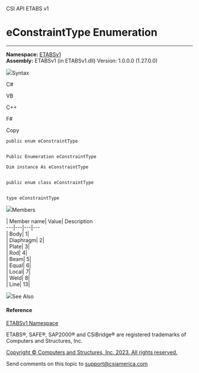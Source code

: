 ﻿

CSI API ETABS v1

# eConstraintType Enumeration  
  
---  
  
**Namespace:** [ETABSv1](2780f1b8-2033-5289-2298-1cdb2a7508d9.htm)  
**Assembly:** ETABSv1 (in ETABSv1.dll) Version: 1.0.0.0 (1.27.0.0)

![](../icons/SectionExpanded.png)Syntax

C#

VB

C++

F#

Copy

    
    
    public enum eConstraintType
    
    
    Public Enumeration eConstraintType
    
    Dim instance As eConstraintType
    
    
    public enum class eConstraintType
    
    
    type eConstraintType

![](../icons/SectionExpanded.png)Members

| Member name| Value| Description  
---|---|---|---  
| Body| 1|  
| Diaphragm| 2|  
| Plate| 3|  
| Rod| 4|  
| Beam| 5|  
| Equal| 6|  
| Local| 7|  
| Weld| 8|  
| Line| 13|  
  
![](../icons/SectionExpanded.png)See Also

#### Reference

[ETABSv1 Namespace](2780f1b8-2033-5289-2298-1cdb2a7508d9.htm)

ETABS®, SAFE®, SAP2000® and CSiBridge® are registered trademarks of Computers
and Structures, Inc.  

[Copyright © Computers and Structures, Inc. 2023. All rights
reserved.](http://www.csiamerica.com)

Send comments on this topic to
[support@csiamerica.com](mailto:support%40csiamerica.com?Subject=CSI%20API%20ETABS%20v1)

